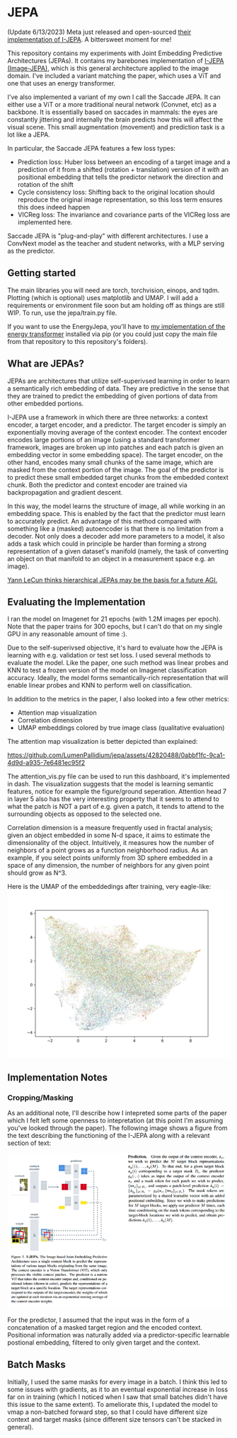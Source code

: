 # JEPA
(Update 6/13/2023) Meta just released and open-sourced [their implementation of I-JEPA](https://github.com/facebookresearch/ijepa). A bittersweet moment for me!

This repository contains my experiments with Joint Embedding Predictive Architectures (JEPAs). It contains my barebones implementation of [I-JEPA (Image-JEPA)](https://arxiv.org/abs/2301.08243), which is this general architecture applied to the image domain. I've included a variant matching the paper, which uses a ViT and one that uses an energy transformer. 

I've also implemented a variant of my own I call the Saccade JEPA. It can either use a ViT or a more traditional neural network (Convnet, etc) as a backbone. It is essentially based on saccades in mammals: the eyes are constantly jittering and internally the brain predicts how this will affect the visual scene. This small augmentation (movement) and prediction task is a lot like a JEPA.

In particular, the Saccade JEPA features a few loss types:

* Prediction loss: Huber loss between an encoding of a target image and a prediction of it from a shifted (rotation + translation) version of it *with* an positional embedding that tells the predictor network the direction and rotation of the shift
* Cycle consistency loss: Shifting back to the original location should reproduce the original image representation, so this loss term ensures this does indeed happen
* VICReg loss: The invariance and covariance parts of the VICReg loss are implemented here.

Saccade JEPA is "plug-and-play" with different architectures. I use a ConvNext model as the teacher and student networks, with a MLP serving as the predictor.

## Getting started
The main libraries you will need are torch, torchvision, einops, and tqdm. Plotting (which is optional) uses matplotlib and UMAP. I will add a requirements or environment file soon but am holding off as things are still WIP. To run, use the jepa/train.py file.

If you want to use the EnergyJepa, you'll have to [my implementation of the energy transformer](https://github.com/LumenPallidium/energy_transformer) installed via pip (or you could just copy the main file from that repository to this repository's folders).


## What are JEPAs?

JEPAs are architectures that utilize self-superivsed learning in order to learn a semantically rich embedding of data. They are predictive in the sense that they are trained to predict the embedding of given portions of data from other embedded portions.

I-JEPA use a framework in which there are three networks: a context encoder, a target encoder, and a predictor. The target encoder is simply an exponentially moving average of the context encoder. The context encoder encodes large portions of an image (using a standard transformer framework, images are broken up into patches and each patch is given an embedding vector in some embedding space). The target encoder, on the other hand, encodes many small chunks of the same image, which are masked from the context portion of the image. The goal of the predictor is to predict these small embedded target chunks from the embedded context chunk. Both the predictor and context encoder are trained via backpropagation and gradient descent.

In this way, the model learns the structure of image, all while working in an embedding space. This is enabled by the fact that the predictor must learn to accurately predict. An advantage of this method compared with something like a (masked) autoencoder is that there is no limitation from a decoder. Not only does a decoder add more parameters to a model, it also adds a task which could in principle be harder than forming a strong representation of a given dataset's manifold (namely, the task of converting an object on that manifold to an object in a measurement space e.g. an image).

[Yann LeCun thinks hierarchical JEPAs may be the basis for a future AGI.](https://openreview.net/pdf?id=BZ5a1r-kVsf)

## Evaluating the Implementation

I ran the model on Imagenet for 21 epochs (with 1.2M images per epoch). Note that the paper trains for 300 epochs, but I can't do that on my single GPU in any reasonable amount of time :).

Due to the self-superivsed objective, it's hard to evaluate how the JEPA is learning with e.g. validation or test set loss. I used several methods to evaluate the model. Like the paper, one such method was linear probes and KNN to test a frozen version of the model on Imagenet classification accuracy. Ideally, the model forms semantically-rich representation that will enable linear probes and KNN to perform well on classification.

In addition to the metrics in the paper, I also looked into a few other metrics:

* Attention map visualization
* Correlation dimension
* UMAP embeddings colored by true image class (qualitative evaluation)

The attention map visualization is better depicted than explained:

https://github.com/LumenPallidium/jepa/assets/42820488/0abbf1fc-9ca1-4d9d-a935-7e6481ec95f2

The attention_vis.py file can be used to run this dashboard, it's implemented in dash. The visualization suggests that the model is learning semantic features, notice for example the figure/ground seperation. Attention head 7 in layer 5 also has the very interesting property that it seems to attend to what the patch is NOT a part of e.g. given a patch, it tends to attend to the surrounding objects as opposed to the selected one.

Correlation dimension is a measure frequently used in fractal analysis; given an object embedded in some N-d space, it aims to estimate the dimensionality of the object. Intuitively, it measures how the number of neighbors of a point grows as a function neighborhood radius. As an example, if you select points uniformly from 3D sphere embedded in a space of any dimension, the number of neighbors for any given point should grow as N^3.

Here is the UMAP of the embeddedings after training, very eagle-like:
![Embeds](images/embeds.png)


## Implementation Notes

### Cropping/Masking
As an additional note, I'll describe how I intepreted some parts of the paper which I felt left some openness to intepretation (at this point I'm assuming you've looked through the paper). The following image shows a figure from the text describing the functioning of the I-JEPA along with a relevant section of text:

![Description from paper](images/example.png)

For the predictor, I assumed that the input was in the form of a concatenation of a masked target region and the encoded context. Positional information was naturally added via a predictor-specific learnable postional embedding, filtered to only given target and the context.

## Batch Masks
Initially, I used the same masks for every image in a batch. I think this led to some issues with gradients, as it to an eventual exponential increase in loss far on in training (which I noticed when I saw that small batches didn't have this issue to the same extent). To ameliorate this, I updated the model to vmap a non-batched forward step, so that I could have different size context and target masks (since different size tensors can't be stacked in general).


